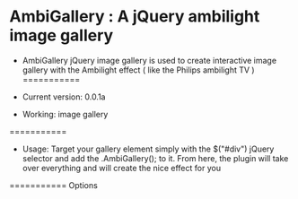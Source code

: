 AmbiGallery : A jQuery ambilight image gallery
===========

* AmbiGallery jQuery image gallery is used to create interactive image gallery with the Ambilight effect ( like the Philips ambilight TV )
===========


* Current version: 0.0.1a 
* Working: image gallery

===========
* Usage:
Target your gallery element simply with the $("#div") jQuery selector and add the .AmbiGallery(); to it. From here, the plugin will take over everything and will create the nice effect for you


===========
Options
